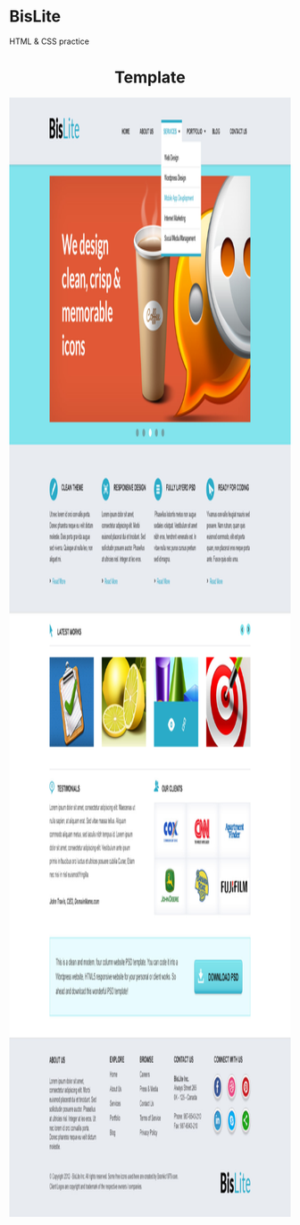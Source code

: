 # BisLite
 HTML &amp; CSS practice


<h1 align="center">Template</h1>
 <img src="img/Bislite.jpg" alt="docker" width="1400" height="2000"/>
